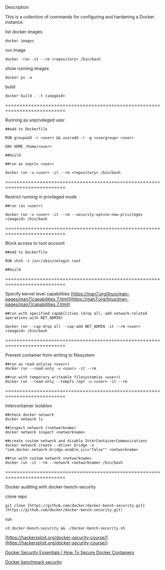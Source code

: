 Description

This is a collection of commands for configuring and hardening a Docker instance.

list docker images
```
docker images
```
run image
```
docker -run -it --rm <repository> /bin/bash
```
show running images
```
docker ps -a
```
build
```
docker build . -t <imageid>
```

===========================================================================

Running as unprivileged user
```
##add to Dockerfile

RUN groupadd -r <user> && useradd -r -g <usergroup> <user>

ENV HOME /home/<user>

##build

##run as unpriv <user>

docker run -u <user> -it --rm <repository> /bin/bash
```
===========================================================================

Restrict running in privileged mode
```
##run (as <user>)

docker run -u <user> -it --rm --security-opt=no-new-privileges <imageid> /bin/bash
```
===========================================================================

Block access to root account
```
##add to Dockerfile

RUN chsh -s /usr/sbin/nologin root

##build
```
===========================================================================

Specify kernel level capabilities
[https://man7.org/linux/man-pages/man7/capabilities.7.html](https://man7.org/linux/man-pages/man7/capabilities.7.html)
```
##run with specified capabilities (drop all, add network-related operations with NET_ADMIN)

docker run --cap-drop all --cap-add NET_ADMIN -it --rm <user> <imageid> /bin/bash
```
===========================================================================

Prevent container from writing to filesystem
```
##run as read-only(as <user>)
docker run --read-only -u <user> -it --rm

##run with temporary writeable filesystem(as <user>)
docker run --read-only --tempfs /opt -u <user> -it --rm
```
===========================================================================

Intercontainer isolation
```
##check docker network
docker network ls

##inspect network (<networkname)
docker network inspect <networkname>

##create custom network and disable InterContainerCommunications
docker network create --driver bridge -o "com.docker.network.bridge.enable_icc="false"" <networkname>

##run with custom network <networkname>
docker run -it --rm --network <networkname> /bin/bash
```
===========================================================================

Docker auditing with docker-bench-security

clone repo
```
git clone [https://github.com/docker/docker-bench-security.git](https://github.com/docker/docker-bench-security.git)
```
run
```
cd docker-bench-security && ./docker-bench-security.sh
```

[https://hackersploit.org/docker-security-course/](https://hackersploit.org/docker-security-course/)

[Docker Security Essentials | How To Secure Docker Containers](https://www.youtube.com/watch?v=KINjI1tlo2w)

[Docker benchmark security](https://github.com/docker/docker-bench-security.git)

